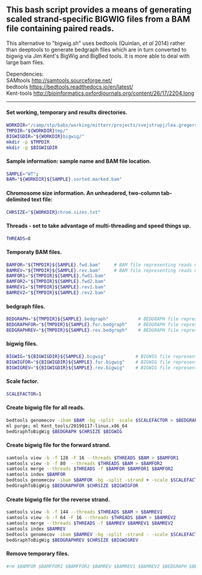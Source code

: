 ## This bash script provides a means of generating scaled strand-specific BIGWIG files from a BAM file containing paired reads.

This alternative to "bigwig.sh" uses bedtools (Quinlan, *et al* 2014) rather than deeptools to generate bedgraph files which are in turn converted to bigwig via Jim Kent's BigWig and BigBed tools.  It is more able to deal with large bam files.

Dependencies:<br>
    SAMtools     http://samtools.sourceforge.net/<br>
    bedtools     https://bedtools.readthedocs.io/en/latest/<br>
    Kent-tools   http://bioinformatics.oxfordjournals.org/content/26/17/2204.long</br>

---


#### Set working, temporary and results directories.
```bash
WORKDIR="/camp/stp/babs/working/mitterr/projects/svejstrupj/lea.gregersen/SCAF.methods_paper/testing/"
TMPDIR="${WORKDIR}tmp/"
BIGWIGDIR="${WORKDIR}bigwig/"
mkdir -p $TMPDIR
mkdir -p $BIGWIGDIR
```

#### Sample information: sample name and BAM file location.
```bash
SAMPLE="WT";
BAM="${WORKDIR}${SAMPLE}.sorted.marked.bam"
```

#### Chromosome size information.  An unheadered, two-column tab-delimited text file: <chromosome name> <size in bases>
```bash
CHRSIZE="${WORKDIR}chrom.sizes.txt"
```

#### Threads - set to take advantage of multi-threading and speed things up.
```bash
THREADS=8
```

#### Temporaty BAM files.
```bash
BAMFOR="${TMPDIR}${SAMPLE}.fwd.bam"     # BAM file representing reads mapping to forward strand
BAMREV="${TMPDIR}${SAMPLE}.rev.bam"     # BAM file representing reads mapping to reverse strand
BAMFOR1="${TMPDIR}${SAMPLE}.fwd1.bam"
BAMFOR2="${TMPDIR}${SAMPLE}.fwd2.bam"
BAMREV1="${TMPDIR}${SAMPLE}.rev1.bam"
BAMREV2="${TMPDIR}${SAMPLE}.rev2.bam"
```

#### bedgraph files.
```bash
BEDGRAPH="${TMPDIR}${SAMPLE}.bedgraph"           # BEDGRAPH file representing all reads
BEDGRAPHFOR="${TMPDIR}${SAMPLE}.for.bedgraph"    # BEDGRAPH file representing reads mapping to forward strand
BEDGRAPHREV="${TMPDIR}${SAMPLE}.rev.bedgraph"    # BEDGRAPH file representing reads mapping to reverse strand
```

#### bigwig files.
```bash
BIGWIG="${BIGWIGDIR}${SAMPLE}.bigwig"           # BIGWIG file representing all reads
BIGWIGFOR="${BIGWIGDIR}${SAMPLE}.for.bigwig"    # BIGWIG file representing reads mapping to forward strand
BIGWIGREV="${BIGWIGDIR}${SAMPLE}.rev.bigwig"    # BIGWIG file representing reads mapping to reverse strand
```

#### Scale factor.
```bash
SCALEFACTOR=1
```

#### Create bigwig file for all reads.
```bash
bedtools genomecov -ibam $BAM -bg -split -scale $SCALEFACTOR > $BEDGRAPH
ml purge; ml Kent_tools/20190117-linux.x86_64
bedGraphToBigWig $BEDGRAPH $CHRSIZE $BIGWIG
```

#### Create bigwig file for the forward strand.
```bash
samtools view -b -f 128 -F 16 --threads $THREADS $BAM > $BAMFOR1
samtools view -b -f 80  --threads $THREADS $BAM > $BAMFOR2
samtools merge --threads $THREADS -f $BAMFOR $BAMFOR1 $BAMFOR2
samtools index $BAMFOR
bedtools genomecov -ibam $BAMFOR -bg -split -strand + -scale $SCALEFACTOR > $BEDGRAPHFOR
bedGraphToBigWig $BEDGRAPHFOR $CHRSIZE $BIGWIGFOR
```

#### Create bigwig file for the reverse strand.
```bash
samtools view -b -f 144 --threads $THREADS $BAM > $BAMREV1
samtools view -b -f 64 -F 16 --threads $THREADS $BAM > $BAMREV2
samtools merge --threads $THREADS -f $BAMREV $BAMREV1 $BAMREV2
samtools index $BAMREV
bedtools genomecov -ibam $BAMREV -bg -split -strand - -scale $SCALEFACTOR > $BEDGRAPHREV
bedGraphToBigWig $BEDGRAPHREV $CHRSIZE $BIGWIGREV
```

#### Remove temporary files.
```bash
#rm $BAMFOR $BAMFFOR1 $BAMFFOR2 $BAMREV $BAMREV1 $BAMREV2 $BEDGRAPH $BEDGRAPHFOR $BEDGRAPHREV
```
